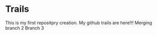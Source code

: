 # Trails
This is my first repositpry creation.
My github trails are here!!!
Merging branch 2
Branch 3
